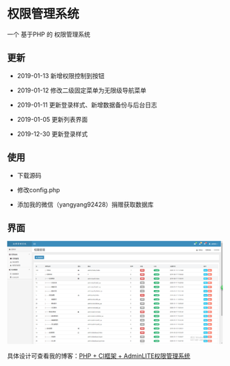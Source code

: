 # 权限管理系统

一个 基于PHP 的 权限管理系统

## 更新

- 2019-01-13 新增权限控制到按钮

- 2019-01-12 修改二级固定菜单为无限级导航菜单

- 2019-01-11 更新登录样式、新增数据备份与后台日志

- 2019-01-05 更新列表界面

- 2019-12-30 更新登录样式

## 使用

- 下载源码

- 修改config.php

- 添加我的微信（yangyang92428）捐赠获取数据库

## 界面

![图一](screenshot/1.png)

具体设计可查看我的博客：[PHP + CI框架 + AdminLITE权限管理系统](https://www.cnblogs.com/yang-2018/p/11584974.html)
